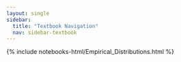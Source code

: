 ```yaml
---
layout: single
sidebar:
  title: "Textbook Navigation"
  nav: sidebar-textbook
---
```


{% include notebooks-html/Empirical_Distributions.html %}
